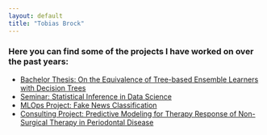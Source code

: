 ```yaml
---
layout: default
title: "Tobias Brock"
---
```


### Here you can find some of the projects I have worked on over the past years:

- [Bachelor Thesis: On the Equivalence of Tree-based Ensemble Learners with Decision Trees](https://github.com/Tobias-Brock/tree-equivalence-thesis)
- [Seminar: Statistical Inference in Data Science](https://github.com/Tobias-Brock/sids-seminar)
- [MLOps Project: Fake News Classification](https://github.com/Tobias-Brock/fake-news-classification)
- [Consulting Project: Predictive Modeling for Therapy Response of Non-Surgical Therapy in Periodontal Disease](https://github.com/Tobias-Brock/periodontal-modeling)
